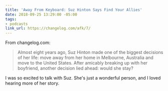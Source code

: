 ```yaml
---
title: 'Away From Keyboard: Suz Hinton Says Find Your Allies'
date: 2018-09-25 13:29:00 -05:00
tags:
- podcasts
link_url: https://changelog.com/afk/7/
---
```


From changelog.com:

> Almost eight years ago, Suz Hinton made one of the biggest decisions of her life: move away from her home in Melbourne, Australia and move to the United States. After amicably breaking up with her boyfriend, another decision lied ahead: would she stay?

I was so excited to talk with Suz. She's just a wonderful person, and I loved hearing more of her story.